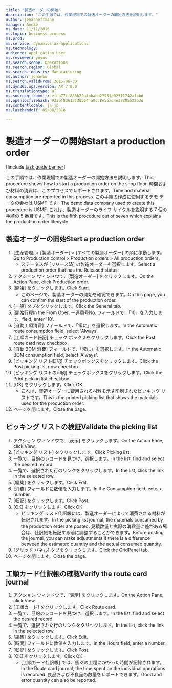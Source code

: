 ```yaml
---
title: "製造オーダーの開始"
description: "この手順では、作業現場での製造オーダーの開始方法を説明します。"
author: johanhoffmann
manager: AnnBe
ms.date: 11/11/2016
ms.topic: business-process
ms.prod: 
ms.service: dynamics-ax-applications
ms.technology: 
audience: Application User
ms.reviewer: yuyus
ms.search.scope: Operations
ms.search.region: Global
ms.search.industry: Manufacturing
ms.author: johanho
ms.search.validFrom: 2016-06-30
ms.dyn365.ops.version: AX 7.0.0
ms.translationtype: HT
ms.sourcegitcommit: efcb77ff883b29a4bbaba27551e02311742afbbd
ms.openlocfilehash: 933bf83613f30b544a9cc8e55ad4e32305522b3d
ms.contentlocale: ja-jp
ms.lasthandoff: 05/08/2018

---
```

# <a name="start-a-production-order"></a><span data-ttu-id="611d6-103">製造オーダーの開始</span><span class="sxs-lookup"><span data-stu-id="611d6-103">Start a production order</span></span>

[!include [task guide banner](../../includes/task-guide-banner.md)]

<span data-ttu-id="611d6-104">この手順では、作業現場での製造オーダーの開始方法を説明します。</span><span class="sxs-lookup"><span data-stu-id="611d6-104">This procedure shows how to start a production order on the shop floor.</span></span> <span data-ttu-id="611d6-105">時間および材料の消費は、このプロセスでレポートされます。</span><span class="sxs-lookup"><span data-stu-id="611d6-105">Time and material consumption are reported in this process.</span></span> <span data-ttu-id="611d6-106">この手順の作成に使用するデモ データの会社は USMF です。</span><span class="sxs-lookup"><span data-stu-id="611d6-106">The demo data company used to create this procedure is USMF.</span></span> <span data-ttu-id="611d6-107">これは、製造オーダーのライフ サイクルを説明する 7 個の手順の 5 番目です。</span><span class="sxs-lookup"><span data-stu-id="611d6-107">This is the fifth procedure out of seven which explains the production order lifecycle.</span></span>


## <a name="start-a-production-order"></a><span data-ttu-id="611d6-108">製造オーダーの開始</span><span class="sxs-lookup"><span data-stu-id="611d6-108">Start a production order</span></span>
1. <span data-ttu-id="611d6-109">[生産管理] > [製造オーダー] > [すべての製造オーダー] の順に移動します。</span><span class="sxs-lookup"><span data-stu-id="611d6-109">Go to Production control > Production orders > All production orders.</span></span>
    * <span data-ttu-id="611d6-110">ステータスが [リリース済] の製造オーダーを選択します。</span><span class="sxs-lookup"><span data-stu-id="611d6-110">Select a production order that has the Released status.</span></span>  
2. <span data-ttu-id="611d6-111">アクション ウィンドウで、[製造オーダー] をクリックします。</span><span class="sxs-lookup"><span data-stu-id="611d6-111">On the Action Pane, click Production order.</span></span>
3. <span data-ttu-id="611d6-112">[開始] をクリックします。</span><span class="sxs-lookup"><span data-stu-id="611d6-112">Click Start.</span></span>
    * <span data-ttu-id="611d6-113">このページで、製造オーダーの開始を確認できます。</span><span class="sxs-lookup"><span data-stu-id="611d6-113">On this page, you can confirm the start of the production order.</span></span>  
4. <span data-ttu-id="611d6-114">[一般] タブをクリックします。</span><span class="sxs-lookup"><span data-stu-id="611d6-114">Click the General tab.</span></span>
5. <span data-ttu-id="611d6-115">[開始行程</span><span class="sxs-lookup"><span data-stu-id="611d6-115">In the From Oper.</span></span> <span data-ttu-id="611d6-116">一連番号</span><span class="sxs-lookup"><span data-stu-id="611d6-116">No.</span></span> <span data-ttu-id="611d6-117">フィールドで、「10」を入力します。</span><span class="sxs-lookup"><span data-stu-id="611d6-117">field, enter '10'.</span></span>
6. <span data-ttu-id="611d6-118">[自動工順消費] フィールドで、「常に」を選択します。</span><span class="sxs-lookup"><span data-stu-id="611d6-118">In the Automatic route consumption field, select 'Always'.</span></span>
7. <span data-ttu-id="611d6-119">[工順カード転記] チェック ボックスをクリックします。</span><span class="sxs-lookup"><span data-stu-id="611d6-119">Click the Post route card now checkbox.</span></span>
8. <span data-ttu-id="611d6-120">[自動 BOM 消費] フィールドで、「常に」を選択します。</span><span class="sxs-lookup"><span data-stu-id="611d6-120">In the Automatic BOM consumption field, select 'Always'.</span></span>
9. <span data-ttu-id="611d6-121">[ピッキング リスト転記] チェックボックスをクリックします。</span><span class="sxs-lookup"><span data-stu-id="611d6-121">Click the Post picking list now checkbox.</span></span>
10. <span data-ttu-id="611d6-122">[ピッキング リストの印刷] チェックボックスをクリックします。</span><span class="sxs-lookup"><span data-stu-id="611d6-122">Click the Print picking list checkbox.</span></span>
11. <span data-ttu-id="611d6-123">[OK] をクリックします。</span><span class="sxs-lookup"><span data-stu-id="611d6-123">Click OK.</span></span>
    * <span data-ttu-id="611d6-124">これは、製造オーダーに使用される材料を示す印刷されたピッキング リストです。</span><span class="sxs-lookup"><span data-stu-id="611d6-124">This is the printed picking list that shows the materials used for the production order.</span></span>  
12. <span data-ttu-id="611d6-125">ページを閉じます。</span><span class="sxs-lookup"><span data-stu-id="611d6-125">Close the page.</span></span>

## <a name="validate-the-picking-list"></a><span data-ttu-id="611d6-126">ピッキング リストの検証</span><span class="sxs-lookup"><span data-stu-id="611d6-126">Validate the picking list</span></span>
1. <span data-ttu-id="611d6-127">アクション ウィンドウで、[表示] をクリックします。</span><span class="sxs-lookup"><span data-stu-id="611d6-127">On the Action Pane, click View.</span></span>
2. <span data-ttu-id="611d6-128">[ピッキング リスト] をクリックします。</span><span class="sxs-lookup"><span data-stu-id="611d6-128">Click Picking list.</span></span>
3. <span data-ttu-id="611d6-129">一覧で、目的のレコードを見つけ、選択します。</span><span class="sxs-lookup"><span data-stu-id="611d6-129">In the list, find and select the desired record.</span></span>
4. <span data-ttu-id="611d6-130">一覧で、選択された行のリンクをクリックします。</span><span class="sxs-lookup"><span data-stu-id="611d6-130">In the list, click the link in the selected row.</span></span>
5. <span data-ttu-id="611d6-131">[編集] をクリックします。</span><span class="sxs-lookup"><span data-stu-id="611d6-131">Click Edit.</span></span>
6. <span data-ttu-id="611d6-132">[消費] フィールドに数値を入力します。</span><span class="sxs-lookup"><span data-stu-id="611d6-132">In the Consumption field, enter a number.</span></span>
7. <span data-ttu-id="611d6-133">[転記] をクリックします。</span><span class="sxs-lookup"><span data-stu-id="611d6-133">Click Post.</span></span>
8. <span data-ttu-id="611d6-134">[OK] をクリックします。</span><span class="sxs-lookup"><span data-stu-id="611d6-134">Click OK.</span></span>
    * <span data-ttu-id="611d6-135">ピッキング リスト仕訳帳には、製造オーダーによって消費される材料が転記されます。</span><span class="sxs-lookup"><span data-stu-id="611d6-135">In the picking list journal, the materials consumed by the production order are posted.</span></span> <span data-ttu-id="611d6-136">見積数量と実際の消費量に差がある場合は、仕訳帳を転記する前に調整することができます。</span><span class="sxs-lookup"><span data-stu-id="611d6-136">Before posting the journal, you can make adjustments if there is a difference between the estimated quantity and the actual consumed quantity.</span></span>  
9. <span data-ttu-id="611d6-137">[グリッド パネル] タブをクリックします。</span><span class="sxs-lookup"><span data-stu-id="611d6-137">Click the GridPanel tab.</span></span>
10. <span data-ttu-id="611d6-138">ページを閉じます。</span><span class="sxs-lookup"><span data-stu-id="611d6-138">Close the page.</span></span>

## <a name="verify-the-route-card-journal"></a><span data-ttu-id="611d6-139">工順カード仕訳帳の確認</span><span class="sxs-lookup"><span data-stu-id="611d6-139">Verify the route card journal</span></span>
1. <span data-ttu-id="611d6-140">アクション ウィンドウで、[表示] をクリックします。</span><span class="sxs-lookup"><span data-stu-id="611d6-140">On the Action Pane, click View.</span></span>
2. <span data-ttu-id="611d6-141">[工順カード] をクリックします。</span><span class="sxs-lookup"><span data-stu-id="611d6-141">Click Route card.</span></span>
3. <span data-ttu-id="611d6-142">一覧で、目的のレコードを見つけ、選択します。</span><span class="sxs-lookup"><span data-stu-id="611d6-142">In the list, find and select the desired record.</span></span>
4. <span data-ttu-id="611d6-143">一覧で、選択された行のリンクをクリックします。</span><span class="sxs-lookup"><span data-stu-id="611d6-143">In the list, click the link in the selected row.</span></span>
5. <span data-ttu-id="611d6-144">[編集] をクリックします。</span><span class="sxs-lookup"><span data-stu-id="611d6-144">Click Edit.</span></span>
6. <span data-ttu-id="611d6-145">[時間] フィールドに数値を入力します。</span><span class="sxs-lookup"><span data-stu-id="611d6-145">In the Hours field, enter a number.</span></span>
7. <span data-ttu-id="611d6-146">[転記] をクリックします。</span><span class="sxs-lookup"><span data-stu-id="611d6-146">Click Post.</span></span>
8. <span data-ttu-id="611d6-147">[OK] をクリックします。</span><span class="sxs-lookup"><span data-stu-id="611d6-147">Click OK.</span></span>
    * <span data-ttu-id="611d6-148">[工順カード仕訳帳] では、個々の工程にかかった時間が記録されます。</span><span class="sxs-lookup"><span data-stu-id="611d6-148">In the Route card journal, the time spent on the individual operations is recorded.</span></span> <span data-ttu-id="611d6-149">良品および不良品の数量をレポートできます。</span><span class="sxs-lookup"><span data-stu-id="611d6-149">Good and error quantity can also be reported.</span></span>  

